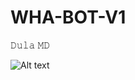 # WHA-BOT-V1
𝙳𝚞𝚕𝚊 𝙼𝙳

 ![Alt text](https://github.com/dula9x/NEW-BOT-V3/blob/547ca9934229c558ab63626a3a017d3429494147/20250704_180935.png)
